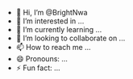 - 👋 Hi, I’m @BrightNwa
- 👀 I’m interested in ...
- 🌱 I’m currently learning ...
- 💞️ I’m looking to collaborate on ...
- 📫 How to reach me ...
- 😄 Pronouns: ...
- ⚡ Fun fact: ...

<!---
BrightNwa/BrightNwa is a ✨ special ✨ repository because its `README.md` (this file) appears on your GitHub profile.
You can click the Preview link to take a look at your changes.
--->
